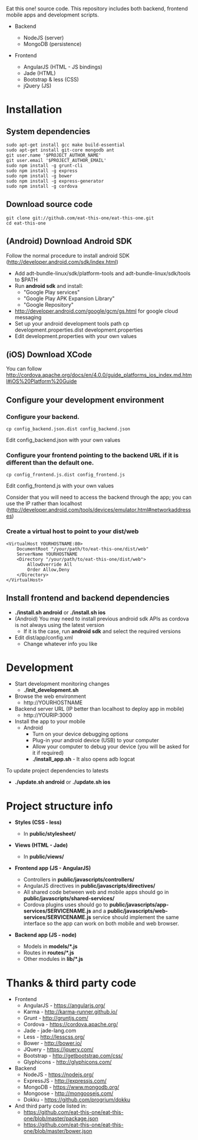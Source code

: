 Eat this one! source code. This repository includes both backend, frontend mobile apps and development scripts.

* Backend
    * NodeJS (server)
    * MongoDB (persistence)

* Frontend
    * AngularJS (HTML - JS bindings)
    * Jade (HTML)
    * Bootstrap & less (CSS)
    * jQuery (JS)

# Installation

## System dependencies
    sudo apt-get install gcc make build-essential
    sudo apt-get install git-core mongodb ant
    git user.name '$PROJECT_AUTHOR_NAME'
    git user.email '$PROJECT_AUTHOR_EMAIL'
    sudo npm install -g grunt-cli
    sudo npm install -g express
    sudo npm install -g bower
    sudo npm install -g express-generator
    sudo npm install -g cordova

## Download source code
    git clone git://github.com/eat-this-one/eat-this-one.git
    cd eat-this-one

## (Android) Download Android SDK

Follow the normal procedure to install android SDK (http://developer.android.com/sdk/index.html)

* Add adt-bundle-linux/sdk/platform-tools and adt-bundle-linux/sdk/tools to $PATH
* Run **android sdk** and install:
    * "Google Play services"
    * "Google Play APK Expansion Library"
    * "Google Repository"
* http://developer.android.com/google/gcm/gs.html for google cloud messaging
* Set up your android development tools path
    cp development.properties.dist development.properties
* Edit development.properties with your own values

## (iOS) Download XCode

You can follow http://cordova.apache.org/docs/en/4.0.0/guide_platforms_ios_index.md.html#iOS%20Platform%20Guide

## Configure your development environment

### Configure your backend.
    cp config_backend.json.dist config_backend.json

Edit config_backend.json with your own values

### Configure your frontend pointing to the backend URL if it is different than the default one.
    cp config_frontend.js.dist config_frontend.js

Edit config_frontend.js with your own values

Consider that you will need to access the backend through the app; you can use the IP rather than localhost (http://developer.android.com/tools/devices/emulator.html#networkaddresses)

### Create a virtual host to point to your dist/web
    <VirtualHost YOURHOSTNAME:80>
        DocumentRoot "/your/path/to/eat-this-one/dist/web"
        ServerName YOURHOSTNAME
        <Directory "/your/path/to/eat-this-one/dist/web">
            AllowOverride All
            Order Allow,Deny
        </Directory>
    </VirtualHost>

## Install frontend and backend dependencies
* **./install.sh android** or **./install.sh ios**
* (Android) You may need to install previous android sdk APIs as cordova is not always using the latest version
    * If it is the case, run **android sdk** and select the required versions
* Edit dist/app/config.xml
    * Change whatever info you like

# Development

* Start development monitoring changes
    * **./init_development.sh**
* Browse the web environment
    * http://YOURHOSTNAME
* Backend server URL (IP better than localhost to deploy app in mobile)
    * http://YOURIP:3000
* Install the app to your mobile
    * Android
        * Turn on your device debugging options
        * Plug-in your android device (USB) to your computer
        * Allow your computer to debug your device (you will be asked for it if required)
        * **./install_app.sh** - It also opens adb logcat

To update project dependencies to latests
* **./update.sh android** or **./update.sh ios**

# Project structure info

* **Styles (CSS - less)**
    * In **public/stylesheet/**

* **Views (HTML - Jade)**
    * In **public/views/**

* **Frontend app (JS - AngularJS)**
    * Controllers in **public/javascripts/controllers/**
    * AngularJS directives in **public/javascripts/directives/**
    * All shared code between web and mobile apps should go in **public/javascripts/shared-services/**
    * Cordova plugins uses should go to **public/javascripts/app-services/SERVICENAME.js** and a **public/javascripts/web-services/SERVICENAME.js** service should implement the same interface so the app can work on both mobile and web browser.

* **Backend app (JS - node)**
    * Models in **models/*.js**
    * Routes in **routes/*.js**
    * Other modules in **lib/*.js**

# Thanks & third party code
* Frontend
    * AngularJS - https://angularjs.org/
    * Karma - http://karma-runner.github.io/
    * Grunt - http://gruntjs.com/
    * Cordova - https://cordova.apache.org/
    * Jade - jade-lang.com
    * Less - http://lesscss.org/
    * Bower - http://bower.io/
    * JQuery - https://jquery.com/
    * Bootstrap - http://getbootstrap.com/css/
    * Glyphicons - http://glyphicons.com/
* Backend
    * NodeJS - https://nodejs.org/
    * ExpressJS - http://expressjs.com/
    * MongoDB - https://www.mongodb.org/
    * Mongoose - http://mongoosejs.com/
    * Dokku - https://github.com/progrium/dokku
* And third party code listed in:
    * https://github.com/eat-this-one/eat-this-one/blob/master/package.json
    * https://github.com/eat-this-one/eat-this-one/blob/master/bower.json
